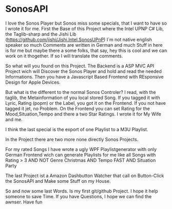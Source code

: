 # SonosAPI

I love the Sonos Player but Sonos miss some specials, that I want to have so I wrote it for me.
First the Base of this Project where the Intel UPNP C# Lib, the Taglib-sharp and the Jishi Lib (https://github.com/jishi/Jishi.Intel.SonosUPnP)
I´m not native english speaker so much Comments are written in German and much Stuff in here is for me but maybe there a some folks, that say, hey this is cool
and we can work on it thogether. If so I will translate the comments.

So what will you found on this Project.
The Backend is a ASP MVC API Project wich will Discover the Sonos Player and hold and read the needed Informations. 
Then you have a Javascript Based Frontend with REsponsive Design for Apple Devices. 

But what is the different to the normal Sonos Controler? 
I read, with the taglib, the Metainformation of you local stored Song. If you tagged it with Lyric, Rating (popm) or the Label, you got it on the
Frontend. If you not have tagged it jet, no Problem. On the Frontend you can set Rating for the Mood,Situation,Tempo and there a two Star Ratings. 
I wrote it for My Wife and me.

I think the last special is the export of one Playlist to a M3U Playlist.

In the Project there are two more none directly Sonos Projects.

For my rated Songs I have wrote a ugly WPF Playlistgenerator with only German Frontend wich can generate Playlists for me like
all Songs with Rating > 3 AND NOT Genre Christmas AND Tempo FAST AND Situation Party


The last Project ist a Amazon Dashbutton Watcher that call on Button-Click the SonosAPI and Make some Stuff on my House. 


So and now some last Words. Is my first git/github Project. I hope it help someone to save Time.
If you have Questions, I hope we can find the awnser. 
Have fun
